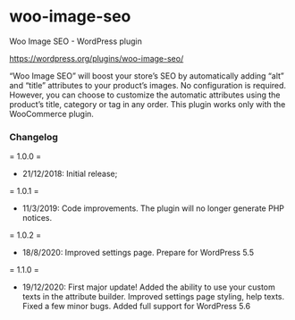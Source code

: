 # woo-image-seo
Woo Image SEO - WordPress plugin

https://wordpress.org/plugins/woo-image-seo/

“Woo Image SEO” will boost your store’s SEO by automatically adding “alt” and “title” attributes to your product’s images.
No configuration is required.
However, you can choose to customize the automatic attributes using the product’s title, category or tag in any order.
This plugin works only with the WooCommerce plugin.

### Changelog

= 1.0.0 =
* 21/12/2018:
Initial release;

= 1.0.1 =
* 11/3/2019:
Code improvements.
The plugin will no longer generate PHP notices.

= 1.0.2 =
* 18/8/2020:
Improved settings page.
Prepare for WordPress 5.5

= 1.1.0 =
* 19/12/2020:
First major update!
Added the ability to use your custom texts in the attribute builder.
Improved settings page styling, help texts.
Fixed a few minor bugs.
Added full support for WordPress 5.6